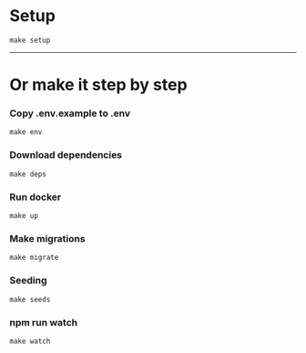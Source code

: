 # Setup
    make setup

---
# Or make it step by step
### Copy .env.example to .env
    make env 
### Download dependencies
    make deps
### Run docker
    make up
### Make migrations
    make migrate
### Seeding
    make seeds
### npm run watch
    make watch
